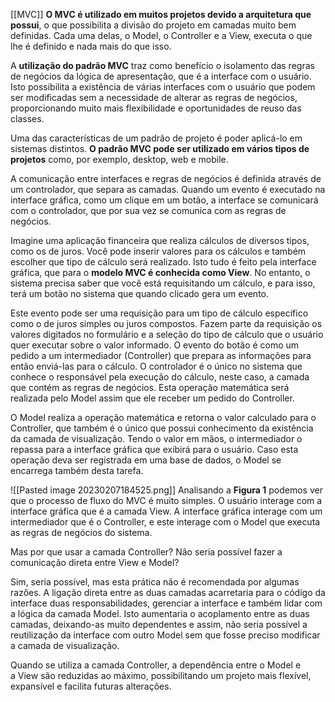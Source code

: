 [[MVC]]
**O MVC é utilizado em muitos projetos devido a arquitetura que possui**, o que possibilita a divisão do projeto em camadas muito bem definidas. Cada uma delas, o Model, o Controller e a View, executa o que lhe é definido e nada mais do que isso.

A **utilização do padrão MVC** traz como benefício o isolamento das regras de negócios da lógica de apresentação, que é a interface com o usuário. Isto possibilita a existência de várias interfaces com o usuário que podem ser modificadas sem a necessidade de alterar as regras de negócios, proporcionando muito mais flexibilidade e oportunidades de reuso das classes.

Uma das características de um padrão de projeto é poder aplicá-lo em sistemas distintos. **O padrão MVC pode ser utilizado em vários tipos de projetos** como, por exemplo, desktop, web e mobile.

A comunicação entre interfaces e regras de negócios é definida através de um controlador, que separa as camadas. Quando um evento é executado na interface gráfica, como um clique em um botão, a interface se comunicará com o controlador, que por sua vez se comunica com as regras de negócios.

Imagine uma aplicação financeira que realiza cálculos de diversos tipos, como os de juros. Você pode inserir valores para os cálculos e também escolher que tipo de cálculo será realizado. Isto tudo é feito pela interface gráfica, que para o **modelo MVC é conhecida como View**. No entanto, o sistema precisa saber que você está requisitando um cálculo, e para isso, terá um botão no sistema que quando clicado gera um evento.

Este evento pode ser uma requisição para um tipo de cálculo específico como o de juros simples ou juros compostos. Fazem parte da requisição os valores digitados no formulário e a seleção do tipo de cálculo que o usuário quer executar sobre o valor informado. O evento do botão é como um pedido a um intermediador (Controller) que prepara as informações para então enviá-las para o cálculo. O controlador é o único no sistema que conhece o responsável pela execução do cálculo, neste caso, a camada que contém as regras de negócios. Esta operação matemática será realizada pelo Model assim que ele receber um pedido do Controller.

O Model realiza a operação matemática e retorna o valor calculado para o Controller, que também é o único que possui conhecimento da existência da camada de visualização. Tendo o valor em mãos, o intermediador o repassa para a interface gráfica que exibirá para o usuário. Caso esta operação deva ser registrada em uma base de dados, o Model se encarrega também desta tarefa.

![[Pasted image 20230207184525.png]]
Analisando a **Figura 1** podemos ver que o processo de fluxo do MVC é muito simples. O usuário interage com a interface gráfica que é a camada View. A interface gráfica interage com um intermediador que é o Controller, e este interage com o Model que executa as regras de negócios do sistema.

Mas por que usar a camada Controller? Não seria possível fazer a comunicação direta entre View e Model?

Sim, seria possível, mas esta prática não é recomendada por algumas razões. A ligação direta entre as duas camadas acarretaria para o código da interface duas responsabilidades, gerenciar a interface e também lidar com a lógica da camada Model. Isto aumentaria o acoplamento entre as duas camadas, deixando-as muito dependentes e assim, não seria possível a reutilização da interface com outro Model sem que fosse preciso modificar a camada de visualização.

Quando se utiliza a camada Controller, a dependência entre o Model e a View são reduzidas ao máximo, possibilitando um projeto mais flexível, expansível e facilita futuras alterações.